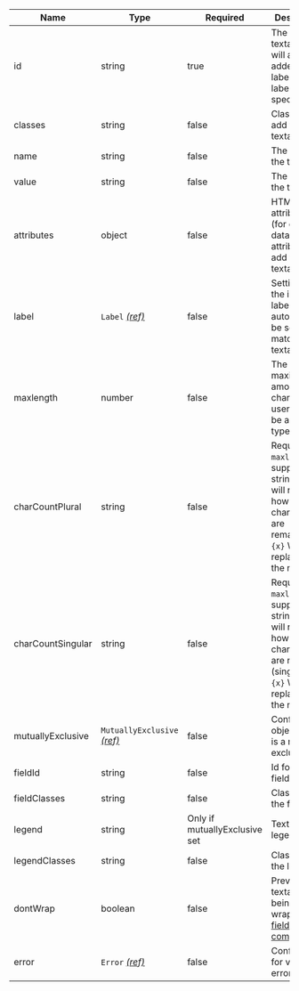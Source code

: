 | Name              | Type                                                          | Required                      | Description                                                                                                                                           |
| ----------------- | ------------------------------------------------------------- | ----------------------------- | ----------------------------------------------------------------------------------------------------------------------------------------------------- |
| id                | string                                                        | true                          | The id of the textarea. This will also be added to the label if a label is specified                                                                  |
| classes           | string                                                        | false                         | Classes to add to the textarea.                                                                                                                       |
| name              | string                                                        | false                         | The name of the textarea                                                                                                                              |
| value             | string                                                        | false                         | The value of the textarea.                                                                                                                            |
| attributes        | object                                                        | false                         | HTML attributes (for example data attributes) to add to the textarea                                                                                  |
| label             | `Label` [_(ref)_](/components/label)                          | false                         | Settings for the input label. `for` will automatically be set to match the textarea id                                                                |
| maxlength         | number                                                        | false                         | The maximum amount of characters a user should be allowed to type in                                                                                  |
| charCountPlural   | string                                                        | false                         | Required if `maxlength` is supplied. The string that will render how many characters are remaining. `{x}` Will be replaced with the number            |
| charCountSingular | string                                                        | false                         | Required if `maxlength` is supplied. The string that will render how many characters are remaining (singular). `{x}` Will be replaced with the number |
| mutuallyExclusive | `MutuallyExclusive` [_(ref)_](/components/mutually-exclusive) | false                         | Configuration object if this is a mutually exclusive list                                                                                             |
| fieldId           | string                                                        | false                         | Id for the field                                                                                                                                      |
| fieldClasses      | string                                                        | false                         | Classes for the field                                                                                                                                 |
| legend            | string                                                        | Only if mutuallyExclusive set | Text for the legend                                                                                                                                   |
| legendClasses     | string                                                        | false                         | Classes for the legend                                                                                                                                |
| dontWrap          | boolean                                                       | false                         | Prevents the textarea from being wrapped in a [field component](/components/field)                                                                    |
| error             | `Error` [_(ref)_](/components/error)                          | false                         | Configuration for validation errors                                                                                                                   |
